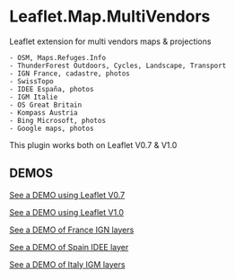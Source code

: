# Leaflet.Map.MultiVendors
Leaflet extension for multi vendors maps & projections
```
- OSM, Maps.Refuges.Info
- ThunderForest Outdoors, Cycles, Landscape, Transport
- IGN France, cadastre, photos
- SwissTopo
- IDEE España, photos
- IGM Italie
- OS Great Britain
- Kompass Austria
- Bing Microsoft, photos
- Google maps, photos
```

This plugin works both on Leaflet V0.7 & V1.0

DEMOS
-----
[See a DEMO using Leaflet V0.7](https://dc92.github.io/Myll2/github.com/Dominique92/Leaflet.Map.MultiVendors/)

[See a DEMO using Leaflet V1.0](https://dc92.github.io/Myll2/github.com/Dominique92/Leaflet.Map.MultiVendors/examples/v1.0.html)

[See a DEMO of France IGN layers](https://dc92.github.io/Myll2/github.com/Dominique92/Leaflet.Map.MultiVendors/examples/France-IGN.html)

[See a DEMO of Spain IDEE layer](https://dc92.github.io/Myll2/github.com/Dominique92/Leaflet.Map.MultiVendors/examples/Spain-IDEE.html)

[See a DEMO of Italy IGM layers](https://dc92.github.io/Myll2/github.com/Dominique92/Leaflet.Map.MultiVendors/examples/Italy-IGM.html)
